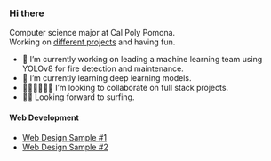 ### Hi there

Computer science major at Cal Poly Pomona.\
Working on [different projects](https://github.com/changerate?tab=repositories) and having fun.

- 🔭 I’m currently working on leading a machine learning team using YOLOv8 for fire detection and maintenance. 
- 🌱 I’m currently learning deep learning models. 
- 🏌🏼‍♂️🏌🏼‍♂️ I’m looking to collaborate on full stack projects. 
- 🏄‍♂️ Looking forward to surfing.

#### Web Development
- [Web Design Sample #1](https://scottrazorkaraoke.com/)
- [Web Design Sample #2](https://acagencydesign.com/)

